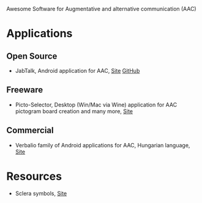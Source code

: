 Awesome Software for Augmentative and alternative communication (AAC)

# Applications

## Open Source

* JabTalk, Android application for AAC, [Site](https://jabstone.com/) [GitHub](https://github.com/jabstone/JABtalk)

## Freeware

* Picto-Selector, Desktop (Win/Mac via Wine) application for AAC pictogram board creation and many more, [Site](https://www.pictoselector.eu/)

## Commercial

* Verbalio family of Android applications for AAC, Hungarian language, [Site](http://verbalio.com/)

# Resources

* Sclera symbols, [Site](https://sclera.be/en/picto/overview)
